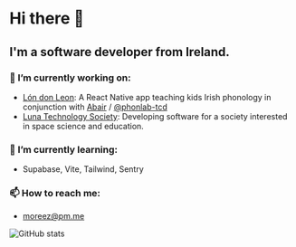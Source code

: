 # Hi there 👋

## I'm a software developer from Ireland.

### 🔭 I’m currently working on:
- [Lón don Leon](https://abair.ie/applications): A React Native app teaching kids Irish phonology in conjunction with [Abair](https://www.tcd.ie/research/start/abair.php) / [@phonlab-tcd](https://github.com/phonlab-tcd)
- [Luna Technology Society](https://lunatech.pl): Developing software for a society interested in space science and education.
### 🌱 I’m currently learning: 
- Supabase, Vite, Tailwind, Sentry
### 📫 How to reach me:
- moreez@pm.me

![GitHub stats](https://github-readme-stats.vercel.app/api?username=MoreeZ&show_icons=true&theme=dark&count_private=true)
